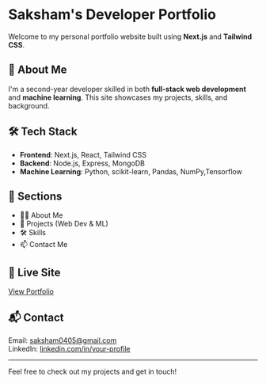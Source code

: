 # Saksham's Developer Portfolio

Welcome to my personal portfolio website built using **Next.js** and **Tailwind CSS**.

## 🚀 About Me

I'm a second-year developer skilled in both **full-stack web development** and **machine learning**. This site showcases my projects, skills, and background.

## 🛠️ Tech Stack

- **Frontend**: Next.js, React, Tailwind CSS
- **Backend**: Node.js, Express, MongoDB
- **Machine Learning**: Python, scikit-learn, Pandas, NumPy,Tensorflow

## 📁 Sections

- 🧑‍💻 About Me  
- 💼 Projects (Web Dev & ML)
- 🛠 Skills  
- 📫 Contact Me  

## 🔗 Live Site

[View Portfolio](https://saksham-portfolio-self.vercel.app/)

## 📬 Contact

Email: [saksham0405@gmail.com](mailto:saksham0405@gmail.com)  
LinkedIn: [linkedin.com/in/your-profile](https://www.linkedin.com/in/saksham-saklani/)

---

Feel free to check out my projects and get in touch!
